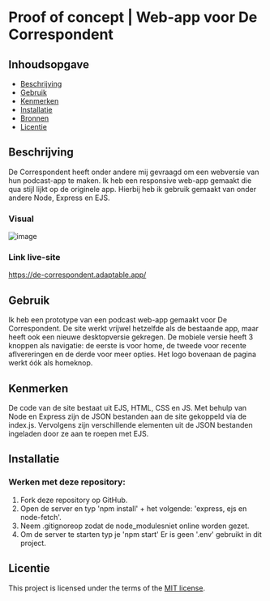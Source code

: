 # Proof of concept | Web-app voor De Correspondent

## Inhoudsopgave

  * [Beschrijving](#beschrijving)
  * [Gebruik](#gebruik)
  * [Kenmerken](#kenmerken)
  * [Installatie](#installatie)
  * [Bronnen](#bronnen)
  * [Licentie](#licentie)

## Beschrijving
De Correspondent heeft onder andere mij gevraagd om een webversie van hun podcast-app te maken. Ik heb een responsive web-app gemaakt die qua stijl lijkt op de originele app. Hierbij heb ik gebruik gemaakt van onder andere Node, Express en EJS.

### Visual
![image](https://github.com/IvarSchuyt/de-correspondent/assets/112855849/e943ca66-56fb-417a-bfb8-8ff5be012b63)

### Link live-site
https://de-correspondent.adaptable.app/

## Gebruik
Ik heb een prototype van een podcast web-app gemaakt voor De Correspondent. De site werkt vrijwel hetzelfde als de bestaande app, maar heeft ook een nieuwe desktopversie gekregen. De mobiele versie heeft 3 knoppen als navigatie: de eerste is voor home, de tweede voor recente aflvereringen en de derde voor meer opties. Het logo bovenaan de pagina werkt óók als homeknop.

## Kenmerken
De code van de site bestaat uit EJS, HTML, CSS en JS. Met behulp van Node en Express zijn de JSON bestanden aan de site gekoppeld via de index.js. Vervolgens zijn verschillende elementen uit de JSON bestanden ingeladen door ze aan te roepen met EJS.

## Installatie
<!-- Bij Instalatie staat hoe een andere developer aan jouw repo kan werken -->
### Werken met deze repository:
1. Fork deze repository op GitHub.
2. Open de server en typ 'npm install' + het volgende: 'express, ejs en node-fetch'.
3. Neem .gitignoreop zodat de node_modulesniet online worden gezet.
4. Om de server te starten typ je 'npm start'
Er is geen '.env' gebruikt in dit project.


## Licentie

This project is licensed under the terms of the [MIT license](./LICENSE).
